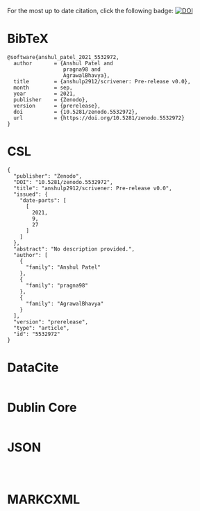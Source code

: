 For the most up to date citation, click the following badge:
[![DOI](https://zenodo.org/badge/402902282.svg)]()

# BibTeX
```text
@software{anshul_patel_2021_5532972,
  author       = {Anshul Patel and
                  pragna98 and
                  AgrawalBhavya},
  title        = {anshulp2912/scrivener: Pre-release v0.0},
  month        = sep,
  year         = 2021,
  publisher    = {Zenodo},
  version      = {prerelease},
  doi          = {10.5281/zenodo.5532972},
  url          = {https://doi.org/10.5281/zenodo.5532972}
}
```
# CSL
```text
{
  "publisher": "Zenodo", 
  "DOI": "10.5281/zenodo.5532972", 
  "title": "anshulp2912/scrivener: Pre-release v0.0", 
  "issued": {
    "date-parts": [
      [
        2021, 
        9, 
        27
      ]
    ]
  }, 
  "abstract": "No description provided.", 
  "author": [
    {
      "family": "Anshul Patel"
    }, 
    {
      "family": "pragna98"
    }, 
    {
      "family": "AgrawalBhavya"
    }
  ], 
  "version": "prerelease", 
  "type": "article", 
  "id": "5532972"
}
```
# DataCite
```text

```
# Dublin Core
``` text

```
# JSON
``` text

  
```
# MARKCXML
``` text

```
